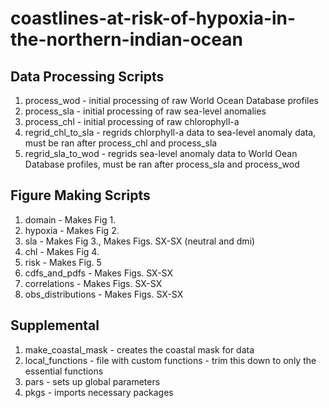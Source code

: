 # coastlines-at-risk-of-hypoxia-in-the-northern-indian-ocean

## Data Processing Scripts

1. process_wod - initial processing of raw World Ocean Database profiles
2. process_sla - initial processing of raw sea-level anomalies
3. process_chl - initial processing of raw chlorophyll-a
4. regrid_chl_to_sla -  regrids chlorphyll-a data to sea-level anomaly data, must be ran after process_chl and process_sla
5. regrid_sla_to_wod - regrids sea-level anomaly data to World Oean Database profiles, must be ran after process_sla and process_wod

## Figure Making Scripts
1. domain - Makes Fig 1. 
2. hypoxia - Makes Fig 2.
3. sla - Makes Fig 3., Makes Figs. SX-SX (neutral and dmi)
4. chl - Makes Fig 4.
5. risk - Makes Fig. 5
6. cdfs_and_pdfs - Makes Figs. SX-SX
7. correlations - Makes Figs. SX-SX
9. obs_distributions - Makes Figs. SX-SX

## Supplemental

1. make_coastal_mask - creates the coastal mask for data
2. local_functions - file with custom functions - trim this down to only the essential functions
3. pars - sets up global parameters
4. pkgs - imports necessary packages
